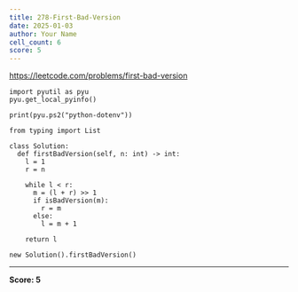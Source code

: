 ```yaml
---
title: 278-First-Bad-Version
date: 2025-01-03
author: Your Name
cell_count: 6
score: 5
---
```


https://leetcode.com/problems/first-bad-version


```
import pyutil as pyu
pyu.get_local_pyinfo()
```


```
print(pyu.ps2("python-dotenv"))
```


```
from typing import List
```


```
class Solution:
  def firstBadVersion(self, n: int) -> int:
    l = 1
    r = n

    while l < r:
      m = (l + r) >> 1
      if isBadVersion(m):
        r = m
      else:
        l = m + 1

    return l
```


```
new Solution().firstBadVersion()
```


---
**Score: 5**